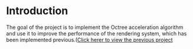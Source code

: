 # Introduction
The goal of the project is to implement the Octree acceleration algorithm and use it to improve the performance of the rendering system, which has been implemented previous.([Click herer to view the previous project](https://github.com/lihing1994/Rendering-image) 
